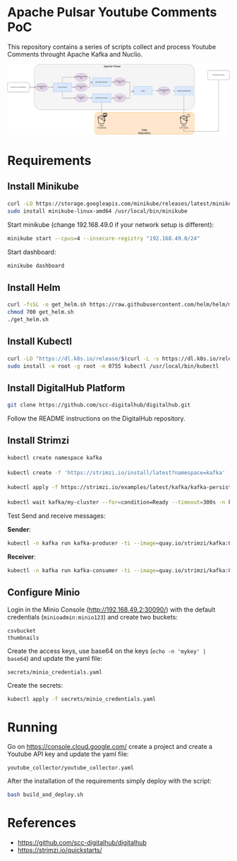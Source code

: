# Apache Pulsar Youtube Comments PoC

This repository contains a series of scripts collect and process Youtube Comments throught Apache Kafka and Nuclio.

![PoC Diagram](../imgs/youtube_diagram.png)

# Requirements

## Install Minikube

```bash
curl -LO https://storage.googleapis.com/minikube/releases/latest/minikube-linux-amd64
sudo install minikube-linux-amd64 /usr/local/bin/minikube
```

Start minikube (change 192.168.49.0 if your network setup is different):

```bash
minikube start --cpus=4 --insecure-registry "192.168.49.0/24"
```

Start dashboard:

```bash
minikube dashboard
```

## Install Helm

```bash
curl -fsSL -o get_helm.sh https://raw.githubusercontent.com/helm/helm/main/scripts/get-helm-3
chmod 700 get_helm.sh
./get_helm.sh
```

## Install Kubectl

```bash
curl -LO "https://dl.k8s.io/release/$(curl -L -s https://dl.k8s.io/release/stable.txt)/bin/linux/amd64/kubectl"
sudo install -o root -g root -m 0755 kubectl /usr/local/bin/kubectl

```

## Install DigitalHub Platform

```bash
git clone https://github.com/scc-digitalhub/digitalhub.git
```

Follow the README instructions on the DigitalHub repository.

## Install Strimzi 

```bash
kubectl create namespace kafka

kubectl create -f 'https://strimzi.io/install/latest?namespace=kafka' -n kafka

kubectl apply -f https://strimzi.io/examples/latest/kafka/kafka-persistent-single.yaml -n kafka 

kubectl wait kafka/my-cluster --for=condition=Ready --timeout=300s -n kafka 
```

Test Send and receive messages:

**Sender**:

```bash
kubectl -n kafka run kafka-producer -ti --image=quay.io/strimzi/kafka:0.37.0-kafka-3.5.1 --rm=true --restart=Never -- bin/kafka-console-producer.sh --bootstrap-server my-cluster-kafka-bootstrap:9092 --topic my-topic
```

**Receiver**:
```bash
kubectl -n kafka run kafka-consumer -ti --image=quay.io/strimzi/kafka:0.37.0-kafka-3.5.1 --rm=true --restart=Never -- bin/kafka-console-consumer.sh --bootstrap-server my-cluster-kafka-bootstrap:9092 --topic my-topic --from-beginning
```

## Configure Minio

Login in the Minio Console (http://192.168.49.2:30090/) with the default credentials (`minioadmin:minio123`) and create two buckets:
```
csvbucket
thumbnails
```
Create the access keys, use base64 on the keys (`echo -n 'mykey' | base64`) and update the yaml file:
```
secrets/minio_credentials.yaml
```
Create the secrets:
```bash
kubectl apply -f secrets/minio_credentials.yaml
```

# Running
Go on https://console.cloud.google.com/ create a project and create a Youtube API key and update the yaml file:

```
youtube_collector/youtube_collector.yaml
```
After the installation of the requirements simply deploy with the script:

```bash
bash build_and_deploy.sh
```

# References
* https://github.com/scc-digitalhub/digitalhub
* https://strimzi.io/quickstarts/

